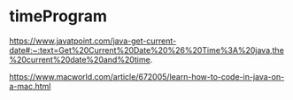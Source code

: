 # timeProgram
https://www.javatpoint.com/java-get-current-date#:~:text=Get%20Current%20Date%20%26%20Time%3A%20java,the%20current%20date%20and%20time.

https://www.macworld.com/article/672005/learn-how-to-code-in-java-on-a-mac.html
